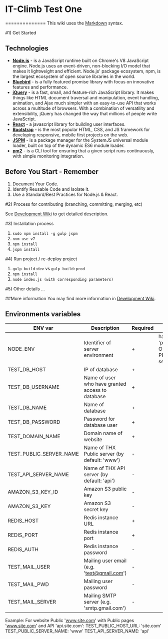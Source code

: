 # IT-Climb Test One
==============
This wiki uses the [Markdown](http://daringfireball.net/projects/markdown/) syntax.

#1) Get Started

## Technologies

* **[Node.js](https://nodejs.org/)** - is a JavaScript runtime built on Chrome's V8 JavaScript engine. Node.js uses an event-driven, non-blocking I/O model that makes it lightweight and efficient. Node.js' package ecosystem, npm, is the largest ecosystem of open source libraries in the world.
* **[Bluebird](https://github.com/petkaantonov/bluebird)** - is a fully featured promise library with focus on innovative features and performance.
* **[jQuery](https://jquery.com/)** - is a fast, small, and feature-rich JavaScript library. It makes things like HTML document traversal and manipulation, event handling, animation, and Ajax much simpler with an easy-to-use API that works across a multitude of browsers. With a combination of versatility and extensibility, jQuery has changed the way that millions of people write JavaScript.
* **[React](https://facebook.github.io/react/)** - a javascript library for building user interfaces.
* **[Bootstrap](http://getbootstrap.com/)** - is the most popular HTML, CSS, and JS framework for developing responsive, mobile first projects on the web.
* **[JSPM](http://jspm.io/)** - is a package manager for the SystemJS universal module loader, built on top of the dynamic ES6 module loader.
* **[pm2](https://github.com/Unitech/PM2)** - is a CLI tool for ensuring that a given script runs continuously, with simple monitoring integration.

## Before You Start - Remember

1. Document Your Code.
2. Identify Reusable Code and Isolate it.
3. Use a Standard/Best Practices for Node.js & React.


#2) Process for contributing (branching, committing, merging, etc)

See [Development Wiki](https://bitbucket.org/react-it-climb/react-app/wiki/Process) to get detailed description.

#3) Installation process

1. ```sudo npm install -g gulp jspm```
2. ```nvm use v7```
3. ```npm install```
4. ```jspm install```

#4) Run project / re-deploy project

1. ```gulp build:dev``` vs ```gulp build:prod```
2. ```npm install```
3. ```node index.js (with corresponding parameters)```

#5) Other details
...

##More information
You may find more information in [Development Wiki](https://bitbucket.org/react-it-climb/react-app/wiki).

## Environments variables

ENV var | Description | Required | Notes
------- | ----------- | -------- | --------
NODE_ENV |Identifier of server environment | + | has to be 'production' ONLY for PRODUCTION server
TEST_DB_HOST | IP of database | + | |
TEST_DB_USERNAME | Name of user who have granted access to database | + | | 
TEST_DB_NAME | Name of database | + | |  
TEST_DB_PASSWORD | Password for database user | + | |
TEST_DOMAIN_NAME | Domain name of website| + | |
TEST_PUBLIC_SERVER_NAME | Name of THX Public server (by default: 'www') | - | |
TEST_API_SERVER_NAME | Name of THX API server (by default: 'api') | - | |
AMAZON_S3_KEY_ID | Amazon S3 public key  | - | |
AMAZON_S3_KEY | Amazon S3 secret key | - | |
REDIS_HOST | Redis instance URL | + | |
REDIS_PORT | Redis instance port | + | |
REDIS_AUTH | Redis instance password | - | |
TEST_MAIL_USER | Mailing user email (e.g. 'test@gmail.com') | - | |
TEST_MAIL_PWD | Mailing user password | - | |
TEST_MAIL_SERVER | Mailing SMTP server (e.g. 'smtp.gmail.com') | - | |


Example: 
For website Public 'www.site.com' with Public pages 'www.site.com' and API 'api.site.com':
TEST_PUBLIC_HOST_URL: 'site.com'
TEST_PUBLIC_SERVER_NAME: 'www'
TEST_API_SERVER_NAME: 'api'
